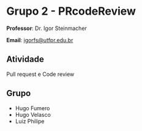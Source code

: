 # Grupo 2 - PRcodeReview

**Professor**: Dr. Igor Steinmacher

**Email**: igorfs@utfpr.edu.br

## Atividade

Pull request e Code review

## Grupo

* Hugo Fumero
* Hugo Velasco
* Luiz Philipe
